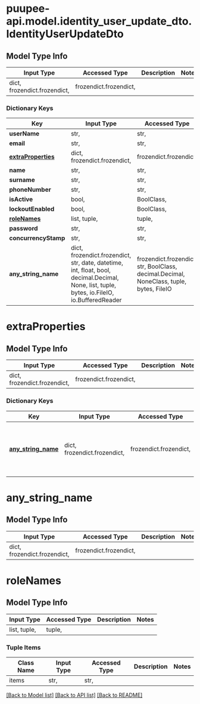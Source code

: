 # puupee-api.model.identity_user_update_dto.IdentityUserUpdateDto

## Model Type Info
Input Type | Accessed Type | Description | Notes
------------ | ------------- | ------------- | -------------
dict, frozendict.frozendict,  | frozendict.frozendict,  |  | 

### Dictionary Keys
Key | Input Type | Accessed Type | Description | Notes
------------ | ------------- | ------------- | ------------- | -------------
**userName** | str,  | str,  |  | 
**email** | str,  | str,  |  | 
**[extraProperties](#extraProperties)** | dict, frozendict.frozendict,  | frozendict.frozendict,  |  | [optional] 
**name** | str,  | str,  |  | [optional] 
**surname** | str,  | str,  |  | [optional] 
**phoneNumber** | str,  | str,  |  | [optional] 
**isActive** | bool,  | BoolClass,  |  | [optional] 
**lockoutEnabled** | bool,  | BoolClass,  |  | [optional] 
**[roleNames](#roleNames)** | list, tuple,  | tuple,  |  | [optional] 
**password** | str,  | str,  |  | [optional] 
**concurrencyStamp** | str,  | str,  |  | [optional] 
**any_string_name** | dict, frozendict.frozendict, str, date, datetime, int, float, bool, decimal.Decimal, None, list, tuple, bytes, io.FileIO, io.BufferedReader | frozendict.frozendict, str, BoolClass, decimal.Decimal, NoneClass, tuple, bytes, FileIO | any string name can be used but the value must be the correct type | [optional]

# extraProperties

## Model Type Info
Input Type | Accessed Type | Description | Notes
------------ | ------------- | ------------- | -------------
dict, frozendict.frozendict,  | frozendict.frozendict,  |  | 

### Dictionary Keys
Key | Input Type | Accessed Type | Description | Notes
------------ | ------------- | ------------- | ------------- | -------------
**[any_string_name](#any_string_name)** | dict, frozendict.frozendict,  | frozendict.frozendict,  | any string name can be used but the value must be the correct type | [optional] 

# any_string_name

## Model Type Info
Input Type | Accessed Type | Description | Notes
------------ | ------------- | ------------- | -------------
dict, frozendict.frozendict,  | frozendict.frozendict,  |  | 

# roleNames

## Model Type Info
Input Type | Accessed Type | Description | Notes
------------ | ------------- | ------------- | -------------
list, tuple,  | tuple,  |  | 

### Tuple Items
Class Name | Input Type | Accessed Type | Description | Notes
------------- | ------------- | ------------- | ------------- | -------------
items | str,  | str,  |  | 

[[Back to Model list]](../../README.md#documentation-for-models) [[Back to API list]](../../README.md#documentation-for-api-endpoints) [[Back to README]](../../README.md)

